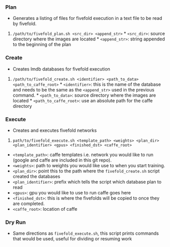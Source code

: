 ### Plan 
  * Generates a listing of files for fivefold execution in a text file to be read by fivefold.
  
  1. ```/path/to/fivefold_plan.sh <src_dir> <append_str>```
    * ```<src_dir>```: source directory where the images are located
    * ```<append_str>```: string appended to the beginning of the plan

### Create 
  * Creates lmdb databases for fivefold execution
  
  1. ```/path/to/fivefold_create.sh <identifier> <path_to_data> <path_to_caffe_root>```
    * ```<identifier>```: this is the name of the database and needs to be the same as the ```<append_str>``` used in the previous command.
    * ```<path_to_data>```: source directory where the images are located
    * ```<path_to_caffe_root>```: use an absolute path for the caffe directory

### Execute
  * Creates and executes fivefold networks
  
  1. ```path/to/fivefold_execute.sh <template_path> <weights> <plan_dir> <plan_identifier> <gpus> <finished_dst> <caffe_root>```
   * ```<template_path>```: caffe templates i.e. network you would like to run (google and caffe are included in this git repo).
   * ```<weights>```: path to weights you would like use to when you start training.
   * ```<plan_dir>```: point this to the path where the ```fivefold_create.sh``` script created the databases
   * ```<plan_identifier>```: prefix which tells the script which database plan to read
   * ```<gpus>```: gpu you would like to use to run caffe goes here
   * ```<finished_dst>```: this is where the fivefolds will be copied to once they are completed.
   * ```<caffe_root>```: location of caffe

### Dry Run
  * Same directions as ```fivefold_execute.sh```, this script prints commands that would be used, useful for dividing or resuming work
